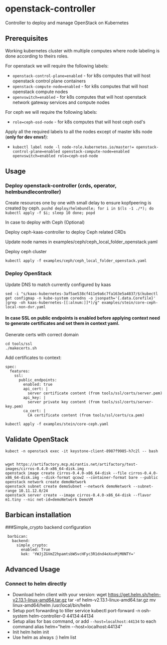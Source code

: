 # openstack-controller

Controller to deploy and manage OpenStack on Kubernetes

## Prerequisites

Working kubernetes cluster with multiple computes where node labeling is done according to theirs roles.

For openstack we will require the following labels:

 * `openstack-control-plane=enabled` - for k8s computes that will host openstack control plane containers
 * `openstack-compute-node=enabled` - for k8s computes that will host openstack compute nodes
 * `openvswitch=enabled` - for k8s computes that will host openstack network gateway services and compute nodes

For ceph we will require the following labels:

 * `role=ceph-osd-node` - for k8s computes that will host ceph osd's

Apply all the required labels to all the nodes except of master k8s node
(**only for dev envs!**):

 * `kubectl label node -l node-role.kubernetes.io/master!= openstack-control-plane=enabled openstack-compute-node=enabled openvswitch=enabled role=ceph-osd-node`

## Usage

### Deploy openstack-controller (crds, operator, helmbundlecontroller)

Create resources one by one with small delay to ensure kopfpeering is created by ceph.
`pushd deploy/helmbundle; for i in $(ls -1 ./*); do kubectl apply -f $i; sleep 10 done; popd`

In case to deploy with Ceph (Optional)

Deploy ceph-kaas-controller to deploy Ceph related CRDs

Update node names in examples/ceph/ceph_local_folder_openstack.yaml

Deploy ceph cluster

`kubectl apply -f examples/ceph/ceph_local_folder_openstack.yaml`


### Deploy OpenStack

Update DNS to match currently configured by kaas

`sed -i "s/kaas-kubernetes-3af5ae538cf411e9a6c7fa163e5a4837/$(kubectl get configmap -n kube-system coredns -o jsonpath='{.data.Corefile}' |grep -oh kaas-kubernetes-[[:alnum:]]*)/g" examples/stein/core-ceph-local-non-dvr.yaml`

#### In case SSL on public endpoints is enabled before applying context need to generate certificates and set them in context yaml.
Generate certs with correct domain
```
cd tools/ssl
./makecerts.sh
```
Add certificates to context:
```
spec:
  features:
    ssl:
      public_endpoints:
        enabled: true
        api_cert: |
          server certificate content (from tools/ssl/certs/server.pem)
        api_key: |
          server private key content (from tools/ssl/certs/server-key.pem)
        ca_cert: |
          CA certificate content (from tools/ssl/certs/ca.pem)
```

`kubectl apply -f examples/stein/core-ceph.yaml`


## Validate OpenStack

```
kubect -n openstack exec -it keystone-client-8987f9985-h7c2l -- bash


wget https://artifactory.mcp.mirantis.net/artifactory/test-images/cirros-0.4.0-x86_64-disk.img
openstack image create cirros-0.4.0-x86_64-disk --file cirros-0.4.0-x86_64-disk.img --disk-format qcow2 --container-format bare --public
openstack network create demoNetwork
openstack subnet create demoSubnet --network demoNetwork --subnet-range 10.11.12.0/24
openstack server create --image cirros-0.4.0-x86_64-disk --flavor m1.tiny --nic net-id=demoNetwork DemoVM
```
## Barbican installation
###Simple_crypto backend configuration
```
 barbican:
   backend:
     simple_crypto:
       enabled: True
       kek: 'YWJjZGVmZ2hpamtsbW5vcHFyc3R1dnd4eXoxMjM0NTY='
```
## Advanced Usage

### Connect to helm directly

 - Download helm client with your version:
   wget https://get.helm.sh/helm-v2.13.1-linux-amd64.tar.gz
   tar -xf helm-v2.13.1-linux-amd64.tar.gz
   mv linux-amd64/helm /usr/local/bin/helm
 - Setup port forwarding to tiller service
   kubectl port-forward -n osh-system helm-controller-0 44134:44134
 - Setup alias for bas command, or add `--host=localhost:44134` to each command
   alias helm="helm --host=localhost:44134"
 - Init helm
   helm init
 - Use helm as always :)
   helm list

